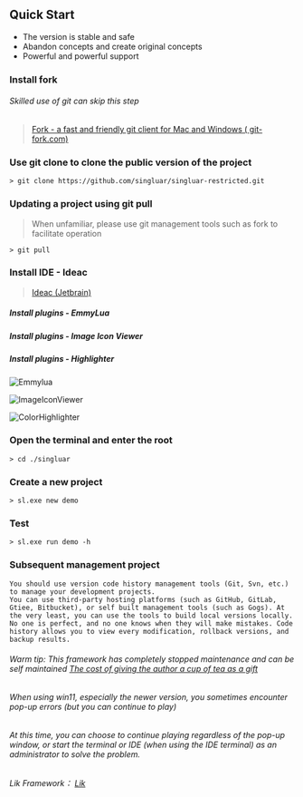 ## Quick Start

* The version is stable and safe
* Abandon concepts and create original concepts
* Powerful and powerful support

### Install fork

###### Skilled use of git can skip this step

> <a target="_blank" href="https://www.git-fork.com">Fork - a fast and friendly git client for Mac and Windows (
> git-fork.com)</a>
>

### Use git clone to clone the public version of the project

```text
> git clone https://github.com/singluar/singluar-restricted.git
```

### Updating a project using git pull

> When unfamiliar, please use git management tools such as fork to facilitate operation

```text
> git pull
```

### Install IDE - Ideac

> <a target="_blank" href="https://www.jetbrains.com/idea/download/#section=windows">Ideac (Jetbrain)</a>

##### Install plugins - EmmyLua

##### Install plugins - Image Icon Viewer

##### Install plugins - Highlighter

![Emmylua](/assets/emmylua.png)

![ImageIconViewer](/assets/imageIconViewer.png)

![ColorHighlighter](/assets/colorHighlighter.png)

### Open the terminal and enter the root

```
> cd ./singluar
```

### Create a new project

```
> sl.exe new demo
```

### Test

```
> sl.exe run demo -h
```

### Subsequent management project

```text
You should use version code history management tools (Git, Svn, etc.) to manage your development projects.
You can use third-party hosting platforms (such as GitHub, GitLab, Gtiee, Bitbucket), or self built management tools (such as Gogs). At the very least, you can use the tools to build local versions locally.
No one is perfect, and no one knows when they will make mistakes. Code history allows you to view every modification, rollback versions, and backup results.
```

###### Warm tip: This framework has completely stopped maintenance and can be self maintained <a target="_blank" href="https://afdian.net/a/hunzsig">The cost of giving the author a cup of tea as a gift</a>

###### When using win11, especially the newer version, you sometimes encounter pop-up errors (but you can continue to play)

###### At this time, you can choose to continue playing regardless of the pop-up window, or start the terminal or IDE (when using the IDE terminal) as an administrator to solve the problem.

###### Lik Framework： <a target="_blank" href="https://lik.hunzsig.com">Lik</a>
